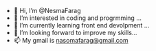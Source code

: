 - 👋 Hi, I’m @NesmaFarag
- 👀 I’m interested in coding and progrmming ...
- 🌱 I’m currently learning front end devolpment ...
- 💞️ I’m looking forward to improve my skills...
- 📫 My gmail is nasomafarag@gmail.com

